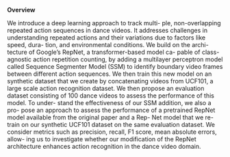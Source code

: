 **Overview**

We introduce a deep learning approach to track multi-
ple, non-overlapping repeated action sequences in dance
videos. It addresses challenges in understanding repeated
actions and their variations due to factors like speed, dura-
tion, and environmental conditions. We build on the archi-
tecture of Google’s RepNet, a transformer-based model ca-
pable of class-agnostic action repetition counting, by adding
a multilayer perceptron model called Sequence Segmenter
Model (SSM) to identify boundary video frames between
different action sequences. We then train this new model on
an synthetic dataset that we create by concatenating videos
from UCF101, a large scale action recognition dataset. We
then propose an evaluation dataset consisting of 100 dance
videos to assess the performance of this model. To under-
stand the effectiveness of our SSM addition, we also a pro-
pose an approach to assess the performance of a pretrained
RepNet model available from the original paper and a Rep-
Net model that we re-train on our synthetic UCF101 dataset
on the same evaluation dataset. We consider metrics such
as precision, recall, F1 score, mean absolute errors, allow-
ing us to investigate whether our modification of the RepNet
architecture enhances action recognition in the dance video
domain.

